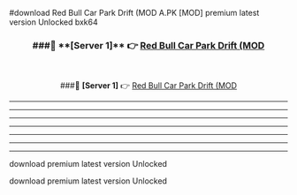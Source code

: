 #download Red Bull Car Park Drift (MOD A.PK [MOD] premium latest version Unlocked bxk64 



<div align="center">
<h3>###🔹 **[Server 1]** 👉 <a href="https://download1apk.web.app/">Red Bull Car Park Drift (MOD</a></h3><br>


###🔹 **[Server 1]** 👉 <a href="https://download1apk.web.app/">Red Bull Car Park Drift (MOD</a></h3>
</div>



----------------------------------------------------------

----------------------------------------------------------

----------------------------------------------------------

----------------------------------------------------------

----------------------------------------------------------

----------------------------------------------------------

----------------------------------------------------------

download premium latest version Unlocked

download premium latest version Unlocked
